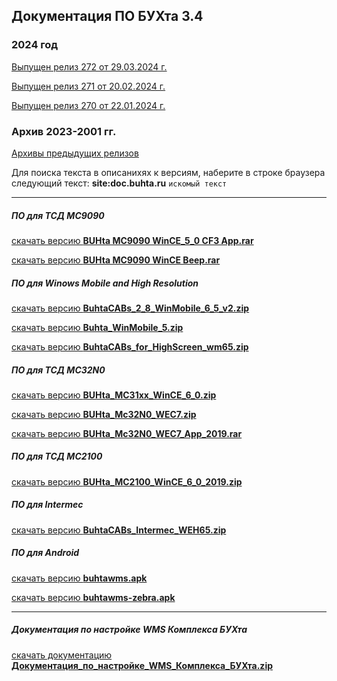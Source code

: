 ## Документация ПО БУХта 3.4

### 2024 год
[Выпущен релиз 272 от 29.03.2024 г.](releases/272/272.md)

[Выпущен релиз 271 от 20.02.2024 г.](releases/271/271.md)

[Выпущен релиз 270 от 22.01.2024 г.](releases/270/270.md)

### Архив 2023-2001 гг.
[Архивы предыдущих релизов](ArchiveReleases.md)

>
Для поиска текста в описанихях к версиям, наберите в строке браузера
следующий текст:
__site:doc.buhta.ru__ ```искомый текст```

-------
##### ПО для ТСД MC9090
>
[скачать версию **BUHta MC9090 WinCE_5_0 CF3 App.rar**](BUHta_MC9090_WinCE_5_0_CF3_App.rar)
>
[скачать версию **BUHta MC9090 WinCE Beep.rar**](BUHta_MC9090_WinCE_Beep.rar)

##### ПО для Winows Mobile and High Resolution
[скачать версию **BuhtaCABs_2_8_WinMobile_6_5_v2.zip**](BuhtaCABs_2_8_WinMobile_6_5_v2.zip)

[скачать версию **Buhta_WinMobile_5.zip**](Buhta_WinMobile_5.zip)

[скачать версию **BuhtaCABs_for_HighScreen_wm65.zip**](BuhtaCABs_for_HighScreen_wm65.zip)

##### ПО для ТСД MC32N0
>
[скачать версию **BUHta_MC31xx_WinCE_6_0.zip**](BUHta_MC31xx_WinCE_6_0.zip)
>
[скачать версию **BUHta_Mc32N0_WEC7.zip**](BUHta_Mc32N0_WEC7.zip)
>
[скачать версию **BUHta_Mc32N0_WEC7_App_2019.rar**](BUHta_Mc32N0_WEC7_App_2019.rar)

##### ПО для ТСД MC2100
>
[скачать версию **BUHta_MC2100_WinCE_6_0_2019.zip**](BUHta_MC2100_WinCE_6_0_2019.zip)

##### ПО для Intermec
>
[скачать версию **BuhtaCABs_Intermec_WEH65.zip**](BuhtaCABs_Intermec_WEH65.zip)

##### ПО для Android
>
[скачать версию **buhtawms.apk**](buhtawms.apk) 
>
[скачать версию **buhtawms-zebra.apk**](buhtawms-zebra.apk)

--------
##### Документация по настройке WMS Комплекса БУХта
[скачать документацию **Документация_по_настройке_WMS_Комплекса_БУХта.zip**](Документация_по_настройке_WMS_Комплекса_БУХта.zip)